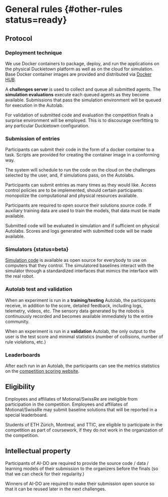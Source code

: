 # General rules {#other-rules status=ready}  

<minitoc />

## Protocol

### Deployment technique

We use Docker containers to package, deploy, and run the applications on the physical Duckietown platform as well as on the cloud for simulation. Base Docker container images are provided and distributed via [Docker HUB][dockerhub].

[dockerhub]: https://hub.docker.com/r/duckietown/

A **challenges server** is used to collect and queue all submitted agents. The **simulation evaluations** execute each queued agents as they become available. Submissions that pass the simulation environment will be queued for execution in the Autolab.

<!-- <div figure-id="fig:dockerflow">
\input{dockerflow.tex}
<figcaption>Submission, Deployment, and Execution Flow
</figcaption>
</div> -->


For validation of submitted code and evaluation the competition finals a surprise environment will be employed. This is to discourage overfitting to any particular Duckietown configuration.


### Submission of entries

Participants can submit their code in the form of a docker container to a task. Scripts are provided for creating the container image in a conforming way.

The system will schedule to run the code on the cloud on the challenges selected by the user, and, if simulations pass, on the Autolabs.

Participants can submit entries as many times as they would like. Access control policies are to be implemented, should certain participants monopolize the computational and physical resources available.

Participants are required to open source their solutions source code. If auxiliary training data are used to train the models, that data must be made available.

Submitted code will be evaluated in simulation and if sufficient on physical Autolabs. Scores and logs generated with submitted code will be made available.


### Simulators {status=beta}

[Simulation code](https://github.com/duckietown/gym-duckietown/) is available as open source for everybody to use on computers that they control. The simulatored baselines interact with the simulator through a standardized interfaces that mimics the interface with the real robot. 

### Autolab test and validation

<!-- If there are $n$ robotariums available, $n-1$ robotariums can be used for training and testing, while 1 robotarium is used for validation. -->

When an experiment is run in a **training/testing** Autolab, the participants receive, in addition to the score, detailed feedback, including logs, telemetry, videos, etc. The sensory data generated by the robots is continuously recorded and becomes available immediately to the entire community.

When an experiment is run in a **validation** Autolab, the only output to the user is the test score and minimal statistics (number of collisions, number of rule violations, etc.)

### Leaderboards

After each run in an Autolab, the participants can see the metrics statistics on the [competition scoring website](https://challenges.duckietown.org).


## Eligibility

Employees and affiliates of Motional/SwissRe are ineligible from participation in the competition. Employees and affiliates of Motional/SwissRe may submit baseline solutions that will be reported in a special leaderboard.

Students of ETH Zürich, Montreal, and TTIC, are eligible to participate in the competition as part of coursework, if they do not work in the organization of the competition.

## Intellectual property

Participants of AI-DO are required to provide the source code / data / learning models of their submission to the organizers before the finals (so that we can check for their regularity.)

Winners of AI-DO are required to make their submission open source so that
it can be reused later in the next challenges.